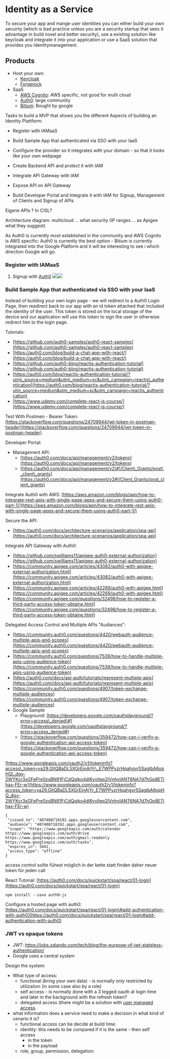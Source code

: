 # Identity as a Service

To secure your app and mange user identities you can either build your own secuirty \(which is bad practice unless you are a security startup that sees it advantage in build novel and better security\), use a existing solution like keycloak and integrate it into your application or use a SaaS solution that provides you Identitymanagement.

## Products

* Host your own: 
  * [Keycloak](http://www.keycloak.org)
  * [Forgerock](https://backstage.forgerock.com/docs/am)
* SaaS
  * [AWS Cognito](https://aws.amazon.com/de/cognito/): AWS specific, not good for multi cloud
  * [Auth0](https://auth0.com/): large community
  * [Bitium](https://www.bitium.com/): Bought by google

Tasks to build a MVP that shows you the different Aspects of building an Identity Plattform:

* Register with IAMaaS
* Build Sample App that authenticated via SSO with your IaaS

* Configure the provider so it integrates with your domain - so that it looks like your own webpage

* Create Backend API and protect it with IAM

* Integrate API Gateway with IAM

* Expose API on API Gateway

* Build Developer Portal and Integrate it with IAM for Signup, Management of Clients and Signup of APIs

Eigene APIs ? In CISL?

Architecture diagram: multicloud ... what security \(IP ranges ... as Apigee what they suggest\)

As Auth0 is currently most established in the community and AWS Cognito is AWS specific: Auth0 is currently the best option - Bitium is currently integrated into the Google Platform and it will be interesting to see i which direction Google will go.

### Register with IAMaaS

1. Signup with [Auth0](https://auth0.com/signup)
   ![](/assets/signup-auth0-1.png)![](/assets/signup-auth0-2.png)

### Build Sample App that authenticated via SSO with your IaaS

Instead of building your own login page - we will redirect to a Auth0 Login Page, then readirect back to our app with an id token attached that included the identity of the user. This token is stored on the local storage of the device and our application will use this token to sign the user in otherwise redirect him to the login page.

Tutorials:

* [https://github.com/auth0-samples/auth0-react-samples](https://github.com/auth0-samples/auth0-react-samples)
* [https://auth0.com/blog/build-a-chat-app-with-react/](https://auth0.com/blog/build-a-chat-app-with-react/)
* [https://github.com/auth0-blog/reactjs-authentication-tutorial](https://github.com/auth0-blog/reactjs-authentication-tutorial)
* [https://auth0.com/blog/reactjs-authentication-tutorial/?utm\_source=medium&utm\_medium=sc&utm\_campaign=reactjs\_authentication](https://auth0.com/blog/reactjs-authentication-tutorial/?utm_source=medium&utm_medium=sc&utm_campaign=reactjs_authentication)
* [https://www.udemy.com/complete-react-js-course/](https://www.udemy.com/complete-react-js-course/)

Test With Postmen - Bearer Token: [https://stackoverflow.com/questions/24709944/jwt-token-in-postman-header](https://stackoverflow.com/questions/24709944/jwt-token-in-postman-header)

Developer Portal:

* Management API: 
  * [https://auth0.com/docs/api/management/v2/tokens](https://auth0.com/docs/api/management/v2/tokens)
  * [https://auth0.com/docs/api/management/v2\#!/Client\_Grants/post\_client\_grants](https://auth0.com/docs/api/management/v2#!/Client_Grants/post_client_grants)

Integrate Auth0 with AWS: [https://aws.amazon.com/blogs/apn/how-to-integrate-rest-apis-with-single-page-apps-and-secure-them-using-auth0-part-1/](https://aws.amazon.com/blogs/apn/how-to-integrate-rest-apis-with-single-page-apps-and-secure-them-using-auth0-part-1/)

Secure the API:

* [https://auth0.com/docs/architecture-scenarios/application/spa-api](https://auth0.com/docs/architecture-scenarios/application/spa-api)

Integrate API Gateway with Auth0:

* [https://github.com/swilliams11/apigee-auth0-external-authorization](https://github.com/swilliams11/apigee-auth0-external-authorization)
* [https://community.apigee.com/articles/43082/auth0-with-apigee-external-authorization.html](https://community.apigee.com/articles/43082/auth0-with-apigee-external-authorization.html)
* [https://community.apigee.com/articles/42269/auth0-with-apigee.html](https://community.apigee.com/articles/42269/auth0-with-apigee.html)
* [https://community.apigee.com/questions/32498/how-to-register-a-third-party-access-token-obtaine.html](https://community.apigee.com/questions/32498/how-to-register-a-third-party-access-token-obtaine.html)

Delegated Access Control and Multiple APIs "Audiances":

* [https://community.auth0.com/questions/4420/webauth-audience-multiple-apis-and-scopes](https://community.auth0.com/questions/4420/webauth-audience-multiple-apis-and-scopes)
* [https://community.auth0.com/questions/7539/how-to-handle-multiple-apis-using-audience-token](https://community.auth0.com/questions/7539/how-to-handle-multiple-apis-using-audience-token)
* [https://auth0.com/docs/api-auth/tutorials/represent-multiple-apis](https://auth0.com/docs/api-auth/tutorials/represent-multiple-apis)
* [https://community.auth0.com/questions/4907/token-exchange-multiple-audiences](https://community.auth0.com/questions/4907/token-exchange-multiple-audiences)
* Google Sample
  * Playground: [https://developers.google.com/oauthplayground/?error=access\_denied\#](https://developers.google.com/oauthplayground/?error=access_denied#)
  * [https://stackoverflow.com/questions/359472/how-can-i-verify-a-google-authentication-api-access-token](https://stackoverflow.com/questions/359472/how-can-i-verify-a-google-authentication-api-access-token)

[https://www.googleapis.com/oauth2/v1/tokeninfo?access\_token=ya29.GltQBaDL5XGrEinAjYr\_E7WPPvzrHqahgyr5SaglbA6opHQ\_dgy-2WYKcr3sGFePre0zsBN91FjCdQqiko4dl6yvlIep2IVnhyIANT6NA7d7hGp8ETjhax-FEr-w](https://www.googleapis.com/oauth2/v1/tokeninfo?access_token=ya29.GltQBaDL5XGrEinAjYr_E7WPPvzrHqahgyr5SaglbA6opHQ_dgy-2WYKcr3sGFePre0zsBN91FjCdQqiko4dl6yvlIep2IVnhyIANT6NA7d7hGp8ETjhax-FEr-w)

```
{
 "issued_to": "407408718192.apps.googleusercontent.com",
 "audience": "407408718192.apps.googleusercontent.com",
 "scope": "https://www.googleapis.com/auth/calendar https://www.googleapis.com/auth/drive https://www.googleapis.com/auth/gmail.readonly https://www.googleapis.com/auth/tasks",
 "expires_in": 3441,
 "access_type": "offline"
}
```

access control sollte fühest möglich in der kette statt finden daher neuer token für jeden call

React Tutorial: [https://auth0.com/docs/quickstart/spa/react/01-login](https://auth0.com/docs/quickstart/spa/react/01-login)

```
npm install --save auth0-js
```

Configure a hosted page with auth0: [https://auth0.com/docs/quickstart/spa/react/01-login\#add-authentication-with-auth0](https://auth0.com/docs/quickstart/spa/react/01-login#add-authentication-with-auth0)



### JWT vs opaque tokens


* JWT: https://jobs.zalando.com/tech/blog/the-purpose-of-jwt-stateless-authentication/
* Google uses a central system 





Design the system: 

* What type of access:
  * functional \(bring your own data\) - is normally only restricted by utilization \(in some case also by a role\) 
  * self access - is normally done with a 3 legged oauth at login time and later in the background with the refresh token?
  * delegated access (there might be a solution with [user managed access](https://www.forgerock.com/privacy/user-managed-access).  
* what information does a service need to make a decision in what kind of cenario it is?
  * functional access can be decide at build time: 
  * identity: this needs to be compared if it is the same - then self access 
    * in the token 
    * in the payload 
  * role, group, permission, delegation: 



